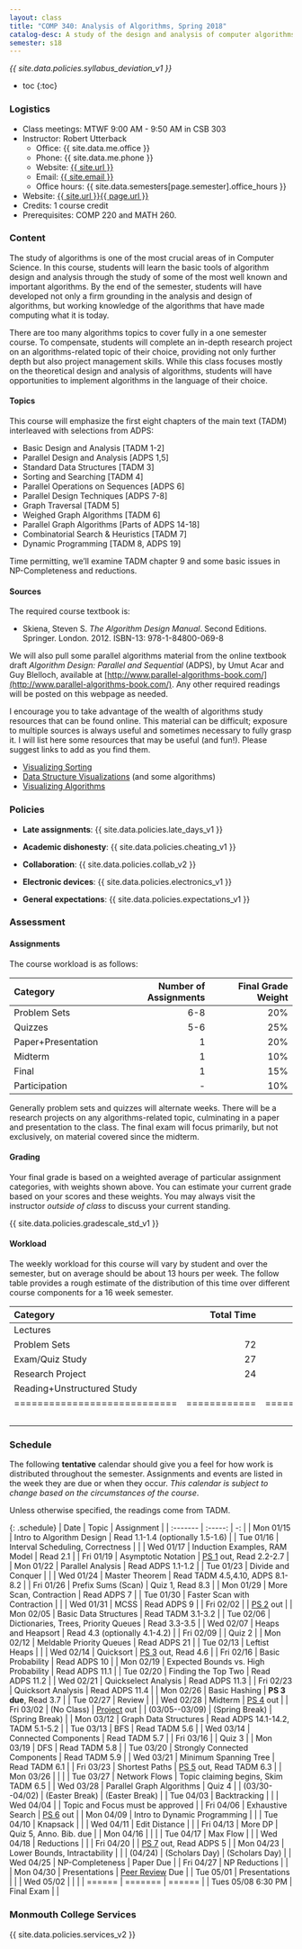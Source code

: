 ```yaml
---
layout: class
title: "COMP 340: Analysis of Algorithms, Spring 2018"
catalog-desc: A study of the design and analysis of computer algorithms. Topics include asymptotic analysis, efficient algorithm design, sorting and order statistics, hashing, binary search trees, graph algorithms, matrix multiplication, and NP completeness. This course begins a more in-depth study in the theory and science of computation.
semester: s18
---
```


*{{ site.data.policies.syllabus_deviation_v1 }}*

* toc
{:toc}

### Logistics

* Class meetings: MTWF 9:00 AM - 9:50 AM in CSB 303
* Instructor: Robert Utterback
  * Office: {{ site.data.me.office }}
  * Phone: {{ site.data.me.phone }}
  * Website: <a href="{{ site.url }}">{{ site.url }}</a>
  * Email: <a href="mailto:{{ site.email }}">{{ site.email }}</a>
  * Office hours: {{ site.data.semesters[page.semester].office_hours }}
* Website: <a href="{{ site.url }}{{ page.url }}">{{ site.url }}{{ page.url }}</a>
* Credits: 1 course credit
* Prerequisites: COMP 220 and MATH 260.

### Content

The study of algorithms is one of the most crucial areas of in
Computer Science. In this course, students will learn the basic tools
of algorithm design and analysis through the study of some of the most
well known and important algorithms. By the end of the semester,
students will have developed not only a firm grounding in the analysis
and design of algorithms, but working knowledge of the algorithms that
have made computing what it is today.  

There are too many algorithms topics to cover fully in a one semester
course. To compensate, students will complete an in-depth research
project on an algorithms-related topic of their choice, providing not
only further depth but also project management skills. While this
class focuses mostly on the theoretical design and analysis of
algorithms, students will have opportunities to implement algorithms
in the language of their choice.

<!-- While it certainly is possible to study algorithms in the absence of -->
<!-- programming, concrete implementations provide a tangible means of -->
<!-- playing with the course material. As a part of the class, students -->
<!-- will implement, in the language of their choice, present and -->
<!-- demonstrate the algorithms from the text. Regular presentations of -->
<!-- code will provide a backdrop for discussions of the relationships -->
<!-- between programming, algorithms and the science of computing. -->

#### Topics

This course will emphasize the first eight chapters of the main text (TADM)
interleaved with selections from ADPS:

* Basic Design and Analysis [TADM 1-2] 
* Parallel Design and Analysis [ADPS 1,5]
* Standard Data Structures [TADM 3]
* Sorting and Searching [TADM 4]
* Parallel Operations on Sequences [ADPS 6]
* Parallel Design Techniques [ADPS 7-8]
* Graph Traversal [TADM 5]
* Weighed Graph Algorithms [TADM 6]
* Parallel Graph Algorithms [Parts of ADPS 14-18]
* Combinatorial Search & Heuristics [TADM 7] 
* Dynamic Programming [TADM 8, ADPS 19]

Time permitting, we’ll examine TADM chapter 9 and some basic issues in
NP-Completeness and reductions.
  
#### Sources

The required course textbook is:

* Skiena, Steven S. *The Algorithm Design Manual*. Second
Editions. Springer. London. 2012.  ISBN-13: 978-1-84800-069-8

We will also pull some parallel algorithms material from the online
textbook draft *Algorithm Design: Parallel and Sequential* (ADPS), by
Umut Acar and Guy Blelloch, available at
[http://www.parallel-algorithms-book.com/](http://www.parallel-algorithms-book.com/). Any
other required readings will be posted on this webpage as needed.

I encourage you to take advantage of the wealth of algorithms study
resources that can be found online. This material can be difficult;
exposure to multiple sources is always useful and sometimes necessary
to fully grasp it. I will list here some resources that may be useful
(and fun!). Please suggest links to add as you find them.

* [Visualizing Sorting](http://panthema.net/2013/sound-of-sorting/)
* [Data Structure Visualizations](http://www.cs.usfca.edu/~galles/visualization/Algorithms.html) (and some algorithms)
* [Visualizing Algorithms](https://bost.ocks.org/mike/algorithms/)

### Policies

* **Late assignments**: {{ site.data.policies.late_days_v1 }}

* **Academic dishonesty**: {{ site.data.policies.cheating_v1 }}

* **Collaboration**: {{ site.data.policies.collab_v2 }}

* **Electronic devices**: {{ site.data.policies.electronics_v1 }}

* **General expectations**: {{ site.data.policies.expectations_v1 }}

### Assessment

#### Assignments

The course workload is as follows: 

| Category           | Number of Assignments | Final Grade Weight |
| :-----             |              -------: |                 -: |
| Problem Sets       |                   6-8 |                20% |
| Quizzes            |                   5-6 |                25% |
| Paper+Presentation |                     1 |                20% |
| Midterm            |                     1 |                10% |
| Final              |                     1 |                15% |
| Participation      |                     - |                10% |

Generally problem sets and quizzes will alternate weeks. There will be
a research projects on any algorithms-related topic, culminating in a
paper and presentation to the class. The final exam will focus
primarily, but not exclusively, on material covered since the
midterm.

#### Grading

Your final grade is based on a weighted average of particular
assignment categories, with weights shown above. You can estimate your
current grade based on your scores and these weights. You may always
visit the instructor *outside of class* to discuss your current
standing.

{{ site.data.policies.gradescale_std_v1 }}

#### Workload

The weekly workload for this course will vary by student and over the
semester, but on average should be about 13 hours per week. The follow
table provides a rough estimate of the distribution of this time over
different course components for a 16 week semester.

| Category                     |   Total Time |     Time/Week (Hours) |
| :-----                      |    -------:  |   -----------------:  |
| Lectures                     |              |                   3.3 |
| Problem Sets                 |           72 |                   4.5 |
| Exam/Quiz Study              |           27 |                   1.7 |
| Research Project             |           24 |                   1.5 |
| Reading+Unstructured Study   |              |                     2 |
| ============================ | ============ | ===================== |
|                              |              |                    13 |

### Schedule
The following **tentative** calendar should give you a feel for how
work is distributed throughout the semester. Assignments and events
are listed in the week they are due or when they occur. *This calendar
is subject to change based on the circumstances of the course*.

<!-- (let* ((start-date (org-read-date nil nil "2018-01-15")) -->
<!--        (end-date (org-read-date nil nil "2018-05-02")) -->
<!--        (days (list "Mon" "Tue" "Wed" "Fri")) -->
<!--        (current start-date)) -->
<!--   (while (string< current end-date) -->
<!--     (let* ((time (org-time-string-to-time current)) -->
<!--            (day (format-time-string "%a" time))) -->
<!--       (if (member day days) -->
<!--           (princ (concat (format-time-string "%a %m/%d" time) "\n")))) -->
<!--     (setq current (org-read-date nil nil "++1" nil (org-time-string-to-time current))))) -->

Unless otherwise specified, the readings come from TADM.

{: .schedule}
| Date               | Topic                                | Assignment                          |
| :-------           | :-----:                              | -:                                  |
| Mon 01/15          | Intro to Algorithm Design            | Read 1.1-1.4 (optionally 1.5-1.6)   |
| Tue 01/16          | Interval Scheduling, Correctness     |                                     |
| Wed 01/17          | Induction Examples, RAM Model        | Read 2.1                            |
| Fri 01/19          | Asymptotic Notation                  | [PS 1](ps1.pdf) out, Read 2.2-2.7   |
| Mon 01/22          | Parallel Analysis                    | Read ADPS 1.1-1.2                   |
| Tue 01/23          | Divide and Conquer                   |                                     |
| Wed 01/24          | Master Theorem                       | Read TADM 4.5,4.10, ADPS 8.1-8.2    |
| Fri 01/26          | Prefix Sums (Scan)                   | Quiz 1, Read 8.3                    |
| Mon 01/29          | More Scan, Contraction               | Read ADPS 7                         |
| Tue 01/30          | Faster Scan with Contraction         |                                     |
| Wed 01/31          | MCSS                                 | Read ADPS 9                         |
| Fri 02/02          |                                      | [PS 2](ps2.pdf) out                 |
| Mon 02/05          | Basic Data Structures                | Read TADM 3.1-3.2                   |
| Tue 02/06          | Dictionaries, Trees, Priority Queues | Read 3.3-3.5                        |
| Wed 02/07          | Heaps and Heapsort                   | Read 4.3 (optionally 4.1-4.2)       |
| Fri 02/09          |                                      | Quiz 2                              |
| Mon 02/12          | Meldable Priority Queues             | Read ADPS 21                        |
| Tue 02/13          | Leftist Heaps                        |                                     |
| Wed 02/14          | Quicksort                            | [PS 3](ps3.pdf) out, Read 4.6       |
| Fri 02/16          | Basic Probability                    | Read ADPS 10                        |
| Mon 02/19          | Expected Bounds vs. High Probability | Read ADPS 11.1                      |
| Tue 02/20          | Finding the Top Two                  | Read ADPS 11.2                      |
| Wed 02/21          | Quickselect Analysis                 | Read ADPS 11.3                      |
| Fri 02/23          | Quicksort Analysis                   | Read ADPS 11.4                      |
| Mon 02/26          | Basic Hashing                        | **PS 3 due**, Read 3.7              |
| Tue 02/27          | Review                               |                                     |
| Wed 02/28          | Midterm                              | [PS 4](ps4.pdf) out                 |
| Fri 03/02          | (No Class)                           | [Project](proj.pdf) out             |
| (03/05--03/09)     | (Spring Break)                       | (Spring Break)                      |
| Mon 03/12          | Graph Data Structures                | Read ADPS 14.1-14.2, TADM 5.1-5.2   |
| Tue 03/13          | BFS                                  | Read TADM 5.6                       |
| Wed 03/14          | Connected Components                 | Read TADM 5.7                       |
| Fri 03/16          |                                      | Quiz 3                              |
| Mon 03/19          | DFS                                  | Read TADM 5.8                       |
| Tue 03/20          | Strongly Connected Components        | Read TADM 5.9                       |
| Wed 03/21          | Minimum Spanning Tree                | Read TADM 6.1                       |
| Fri 03/23          | Shortest Paths                       | [PS 5](ps5.pdf) out, Read TADM 6.3                 |
| Mon 03/26          |                                      |                                     |
| Tue 03/27          | Network Flows                        | Topic claiming begins, Skim TADM 6.5               |
| Wed 03/28          | Parallel Graph Algorithms            | Quiz 4                              |
| (03/30--04/02)     | (Easter Break)                       | (Easter Break)                      |
| Tue 04/03          | Backtracking                         |                                     |
| Wed 04/04          |                                      | Topic and Focus must be approved    |
| Fri 04/06          | Exhaustive Search                    | [PS 6](ps6.pdf) out                 |
| Mon 04/09          | Intro to Dynamic Programming         |                                     |
| Tue 04/10          | Knapsack                             |                                     |
| Wed 04/11          | Edit Distance                        |                                     |
| Fri 04/13          | More DP                              | Quiz 5, Anno. Bib. due              |
| Mon 04/16          |                                      |                                     |
| Tue 04/17          | Max Flow                             |                                     |
| Wed 04/18          | Reductions                           |                                     |
| Fri 04/20          |                                      | [PS 7](ps7.pdf) out, Read ADPS 5    |
| Mon 04/23          | Lower Bounds, Intractability         |                                     |
| (04/24)            | (Scholars Day)                       | (Scholars Day)                      |
| Wed 04/25          | NP-Completeness                      | Paper Due                           |
| Fri 04/27          | NP Reductions                        |                                     |
| Mon 04/30          | Presentations                        | [Peer Review](review-paper.pdf) Due |
| Tue 05/01          | Presentations                        |                                     |
| Wed 05/02          |                                      |                                     |
| ======             | =======                              | ======                              |
| Tues 05/08 6:30 PM | Final Exam                           |                                     |

### Monmouth College Services

{{ site.data.policies.services_v2 }}

<!-- Local Variables: -->
<!-- eval: (orgtbl-mode) -->
<!-- End: -->
